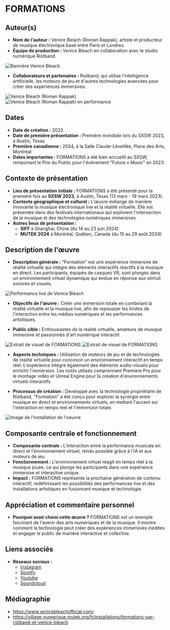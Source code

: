 # FORMATIONS

## Auteur(s)

- **Nom de l'auteur :** Venice Bleach (Roman Rappak), artiste et producteur de musique électronique basé entre Paris et Londres.
- **Équipe de production :** Venice Bleach en collaboration avec le studio numérique Ristband.

![Bannière Venice Bleach](images/venice_bleach.jpg)

- **Collaborateurs et partenaires :** Ristband, qui utilise l'intelligence artificielle, les moteurs de jeu et d'autres technologies avancées pour créer des expériences immersives.

![Venice Bleach (Roman Rappak)](images/artiste_01.jpg)
![Venice Bleach (Roman Rappak) en performance](images/artiste_02.jpg)

## Dates

- **Date de création :** 2023
- **Date de première présentation :** Première mondiale lors du SXSW 2023, à Austin, Texas
- **Première canadienne :** 2024, à la Salle Claude-Léveillée, Place des Arts, Montréal
- **Dates importantes :** FORMATIONS a été bien accueilli au SXSW, remportant le Prix du Public pour l'événement "Future x Music" en 2023.

## Contexte de présentation

- **Lieu de présentation initiale :** FORMATIONS a été présenté pour la première fois au **SXSW 2023**, à Austin, Texas (13 mars - 19 mars 2023).
- **Contexte géographique et culturel :** L'œuvre mélange de manière innovante la musique électronique live et la réalité virtuelle. Elle est présentée dans des festivals internationaux qui explorent l'intersection de la musique et des technologies numériques immersives.
- **Autres lieux de présentation :**
  - **SIFF** à Shanghai, Chine (du 14 au 23 juin 2024)
  - **MUTEK 2024** à Montréal, Québec, Canada (du 15 au 29 août 2024)

## Description de l'œuvre

- **Description générale :** "Formation" est une expérience immersive de réalité virtuelle qui intègre des éléments interactifs réactifs à la musique en direct. Les participants, équipés de casques VR, sont plongés dans un environnement virtuel dynamique qui évolue en réponse aux stimuli sonores et visuels.

![Performance live de Venice Bleach](images/performance_01.jpg)

- **Objectifs de l'œuvre :** Créer une immersion totale en combinant la réalité virtuelle et la musique live, afin de repousser les limites de l'interaction entre les médias numériques et les performances artistiques.

- **Public cible :** Enthousiastes de la réalité virtuelle, amateurs de musique immersive et passionnés d'art numérique interactif.

![Extrait de visuel de FORMATIONS](images/experience_01.jpg)
![Extrait de visuel de FORMATIONS](images/experience_02.jpg)

- **Aspects techniques :** Utilisation de moteurs de jeu et de technologies de réalité virtuelle pour concevoir un environnement interactif en temps réel. L'expérience intègre également des éléments audio-visuels pour enrichir l'immersion. Les outils utilisés comprennent Premiere Pro pour le montage vidéo et Unreal Engine pour la création d'environnements virtuels interactifs.

- **Processus de création :** Développé avec la technologie propriétaire de Ristband, "Formation" a été conçu pour explorer la synergie entre musique en direct et environnements virtuels, en mettant l'accent sur l'interaction en temps réel et l'immersion totale.

![Image de l'installation de l'oeuvre](images/installation_01.jpg)

## Composante centrale et fonctionnement

- **Composante centrale :** L'interaction entre la performance musicale en direct et l'environnement virtuel, rendu possible grâce à l'IA et aux moteurs de jeu.
- **Fonctionnement :** L'environnement virtuel réagit en temps réel à la musique jouée, ce qui plonge les participants dans une expérience immersive et interactive unique.
- **Impact :** FORMATIONS représente la prochaine génération de contenu interactif, redéfinissant les possibilités des performances live et des installations artistiques en fusionnant musique et technologie.

## Appréciation et commentaire personnel

- **Pourquoi avoir choisi cette œuvre ?** FORMATIONS est un exemple fascinant de l'avenir des arts numériques et de la musique. Il montre comment la technologie peut créer des expériences immersives inédites et engager le public de manière interactive et collective.

## Liens associés

- **Réseaux sociaux :**
  - [Instagram](https://www.instagram.com/venicebleachofficial/)
  - [Spotify](https://open.spotify.com/artist/4H36C537J5QzqeFju01FjI)
  - [Youtube](https://www.youtube.com/channel/UCF9VISjY6RZ4FtXm491lp-Q)
  - [Soundcloud](https://soundcloud.com/venice-bleach-99346330)

## Médiagraphie

- https://www.venicebleachofficial.com/
- https://village-numerique.mutek.org/fr/installations/formations-par-ristband-et-venice-bleach

